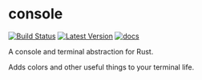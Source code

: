 # console

[![Build Status](https://travis-ci.org/mitsuhiko/console.svg?branch=master)](https://travis-ci.org/mitsuhiko/console)
[![Latest Version](https://img.shields.io/crates/v/console.svg)](https://crates.io/crates/console)
[![docs](https://docs.rs/console/badge.svg)](https://docs.rs/console)

A console and terminal abstraction for Rust.

Adds colors and other useful things to your terminal life.
